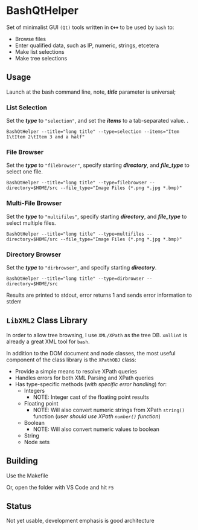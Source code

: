 # BashQtHelper
Set of minimalist GUI `(Qt)` tools written in **`C++`** to be used by `bash` to:
- Browse files
- Enter qualified data, such as IP, numeric, strings, etcetera
- Make list selections
- Make tree selections

## Usage
Launch at the bash command line, note, ***title*** parameter is universal;
### List Selection
Set the ***type*** to `"selection"`, and set the ***items*** to a tab-separated value. .
  
  `BashQtHelper --title="long title" --type=selection --items="Item 1\tItem 2\tItem 3 and a half"`

### File Browser
Set the ***type*** to `"filebrowser"`, specify starting ***directory***, and ***file_type*** to select one file.
  
  `BashQtHelper --title="long title" --type=filebrowser --directory=$HOME/src --file_type="Image Files (*.png *.jpg *.bmp)"`

### Multi-File Browser
Set the ***type*** to `"multifiles"`, specify starting ***directory***, and ***file_type*** to select multiple files.
  
  `BashQtHelper --title="long title" --type=multifiles --directory=$HOME/src --file_type="Image Files (*.png *.jpg *.bmp)"`

### Directory Browser
Set the ***type*** to `"dirbrowser"`, and specify starting ***directory***.
  
  `BashQtHelper --title="long title" --type=dirbrowser --directory=$HOME/src`

Results are printed to stdout, error returns 1 and sends error information to stderr

## `LibXML2` Class Library
In order to allow tree browsing, I use `XML/XPath` as the tree DB. `xmllint` is already a great XML tool for `bash`.

In addition to the DOM document and node classes, the most useful component of the class library is the `XPathOBJ` class:
- Provide a simple means to resolve XPath queries
- Handles errors for both XML Parsing and XPath queries
- Has type-specific methods (*with specific error handling*) for:
  - Integers
    - NOTE: Integer cast of the floating point results
  - Floating point
    - NOTE: Will also convert numeric strings from XPath `string()` function (*user should use XPath `number()` function*)
  - Boolean
    - NOTE: Will also convert numeric values to boolean
  - String
  - Node sets

## Building
Use the Makefile

Or, open the folder with VS Code and hit `F5`

## Status
Not yet usable, development emphasis is good architecture
